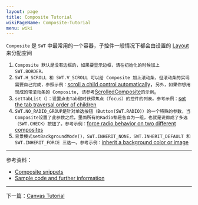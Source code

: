 ```yaml
---
layout: page
title: Composite Tutorial
wikiPageName: Composite-Tutorial
menu: wiki
---
```


`Composite` 是 `SWT` 中最常用的一个容器，子控件一般情况下都会由设置的 [Layout]({{site.baseurl}}/wiki/Layouts-Tutorial.html) 来分配空间

1. `Composite 默认是没有边框的，如果要显示边框，请在初始化的时候加上 SWT.BORDER。`
2. `SWT.H_SCROLL 和 SWT.V_SCROLL 可以给 Composite 加上滚动条，但滚动条的实现需要自己完成，参照示例：`[scroll a child control automatically](http://git.eclipse.org/c/platform/eclipse.platform.swt.git/tree/examples/org.eclipse.swt.snippets/src/org/eclipse/swt/snippets/Snippet9.java)，`另外，如果你想用现成的带滚动条的 Composite, 请参考`[ScrolledComposite](http://www.eclipse.org/swt/snippets/#scrolledcomposite)`的示例`。
3. `setTabList（）：设置点击Tab键时获得焦点（focus）的控件的列表。参考示例：`[set the tab traversal order of children](http://git.eclipse.org/c/platform/eclipse.platform.swt.git/tree/examples/org.eclipse.swt.snippets/src/org/eclipse/swt/snippets/Snippet75.java)
4. `SWT.NO_RADIO_GROUP是针对单选按钮（Button(SWT.RADIO)）的一个特殊的参数，当Composite设置了此参数之后，里面所有的Radio都是各自为一组，也就是说都成了多选（SWT.CHECK）按钮了。参考示例：`[force radio behavior on two different composites](http://git.eclipse.org/c/platform/eclipse.platform.swt.git/tree/examples/org.eclipse.swt.snippets/src/org/eclipse/swt/snippets/Snippet115.java)
5. `背景模式setBackgroundMode()，SWT.INHERIT_NONE，SWT.INHERIT_DEFAULT 和 SWT.INHERIT_FORCE 三选一。参考示例：`[inherit a background color or image](http://git.eclipse.org/c/platform/eclipse.platform.swt.git/tree/examples/org.eclipse.swt.snippets/src/org/eclipse/swt/snippets/Snippet237.java)

***
参考资料：
  * [Composite snippets](http://www.eclipse.org/swt/snippets/#composite)
  * [Sample code and further information](http://www.eclipse.org/swt/)

***

下一篇：[Canvas Tutorial]({{site.baseurl}}/wiki/Canvas-Tutorial.html)
